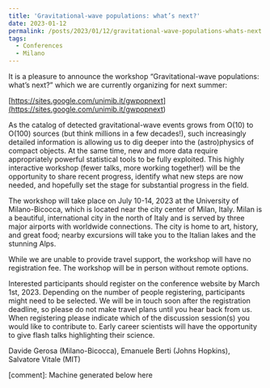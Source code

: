 ```yaml
---
title: 'Gravitational-wave populations: what’s next?'
date: 2023-01-12
permalink: /posts/2023/01/12/gravitational-wave-populations-whats-next
tags:
  - Conferences
  - Milano
---
```


It is a pleasure to announce the workshop “Gravitational-wave populations: what’s next?” which we are currently organizing for next summer:

[https://sites.google.com/unimib.it/gwpopnext](<https://sites.google.com/unimib.it/gwpopnext>)

As the catalog of detected gravitational-wave events grows from O(10) to O(100) sources (but think millions in a few decades!), such increasingly detailed information is allowing us to dig deeper into the (astro)physics of compact objects. At the same time, new and more data require appropriately powerful statistical tools to be fully exploited. This highly interactive workshop (fewer talks, more working together!) will be the opportunity to share recent progress, identify what new steps are now needed, and hopefully set the stage for substantial progress in the field.

The workshop will take place on July 10-14, 2023 at the University of Milano-Bicocca, which is located near the city center of Milan, Italy. Milan is a beautiful, international city in the north of Italy and is served by three major airports with worldwide connections. The city is home to art, history, and great food; nearby excursions will take you to the Italian lakes and the stunning Alps.

While we are unable to provide travel support, the workshop will have no registration fee. The workshop will be in person without remote options.

Interested participants should register on the conference website by March 1st, 2023. Depending on the number of people registering, participants might need to be selected. We will be in touch soon after the registration deadline, so please do not make travel plans until you hear back from us. When registering please indicate which of the discussion session(s) you would like to contribute to. Early career scientists will have the opportunity to give flash talks highlighting their science.

Davide Gerosa (Milano-Bicocca), Emanuele Berti (Johns Hopkins), Salvatore Vitale (MIT)

[comment]: Machine generated below here
